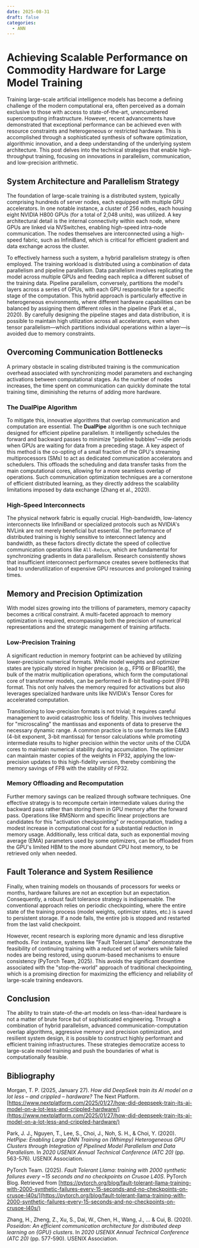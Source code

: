 ```yaml
---
date: 2025-08-31
draft: false
categories:
  - ANN
--- 
```


# Achieving Scalable Performance on Commodity Hardware for Large Model Training

Training large-scale artificial intelligence models has become a defining challenge of the modern computational era, often perceived as a domain exclusive to those with access to state-of-the-art, unencumbered supercomputing infrastructure. However, recent advancements have demonstrated that exceptional performance can be achieved even with resource constraints and heterogeneous or restricted hardware. This is accomplished through a sophisticated synthesis of software optimization, algorithmic innovation, and a deep understanding of the underlying system architecture. This post delves into the technical strategies that enable high-throughput training, focusing on innovations in parallelism, communication, and low-precision arithmetic.

<!-- more -->

## System Architecture and Parallelism Strategy

The foundation of large-scale training is a distributed system, typically comprising hundreds of server nodes, each equipped with multiple GPU accelerators. In one notable instance, a cluster of 256 nodes, each housing eight NVIDIA H800 GPUs (for a total of 2,048 units), was utilized. A key architectural detail is the internal connectivity within each node, where GPUs are linked via NVSwitches, enabling high-speed intra-node communication. The nodes themselves are interconnected using a high-speed fabric, such as InfiniBand, which is critical for efficient gradient and data exchange across the cluster.

To effectively harness such a system, a hybrid parallelism strategy is often employed. The training workload is distributed using a combination of data parallelism and pipeline parallelism. Data parallelism involves replicating the model across multiple GPUs and feeding each replica a different subset of the training data. Pipeline parallelism, conversely, partitions the model's layers across a series of GPUs, with each GPU responsible for a specific stage of the computation. This hybrid approach is particularly effective in heterogeneous environments, where different hardware capabilities can be balanced by assigning them different roles in the pipeline (Park et al., 2020). By carefully designing the pipeline stages and data distribution, it is possible to maintain high utilization across all accelerators, even when tensor parallelism—which partitions individual operations within a layer—is avoided due to memory constraints.

## Overcoming Communication Bottlenecks

A primary obstacle in scaling distributed training is the communication overhead associated with synchronizing model parameters and exchanging activations between computational stages. As the number of nodes increases, the time spent on communication can quickly dominate the total training time, diminishing the returns of adding more hardware.

### The DualPipe Algorithm

To mitigate this, innovative algorithms that overlap communication and computation are essential. The **DualPipe** algorithm is one such technique designed for efficient pipeline parallelism. It intelligently schedules the forward and backward passes to minimize "pipeline bubbles"—idle periods when GPUs are waiting for data from a preceding stage. A key aspect of this method is the co-opting of a small fraction of the GPU's streaming multiprocessors (SMs) to act as dedicated communication accelerators and schedulers. This offloads the scheduling and data transfer tasks from the main computational cores, allowing for a more seamless overlap of operations. Such communication optimization techniques are a cornerstone of efficient distributed learning, as they directly address the scalability limitations imposed by data exchange (Zhang et al., 2020).

### High-Speed Interconnects

The physical network fabric is equally crucial. High-bandwidth, low-latency interconnects like InfiniBand or specialized protocols such as NVIDIA's NVLink are not merely beneficial but essential. The performance of distributed training is highly sensitive to interconnect latency and bandwidth, as these factors directly dictate the speed of collective communication operations like `All-Reduce`, which are fundamental for synchronizing gradients in data parallelism. Research consistently shows that insufficient interconnect performance creates severe bottlenecks that lead to underutilization of expensive GPU resources and prolonged training times.

## Memory and Precision Optimization

With model sizes growing into the trillions of parameters, memory capacity becomes a critical constraint. A multi-faceted approach to memory optimization is required, encompassing both the precision of numerical representations and the strategic management of training artifacts.

### Low-Precision Training

A significant reduction in memory footprint can be achieved by utilizing lower-precision numerical formats. While model weights and optimizer states are typically stored in higher precision (e.g., FP16 or BFloat16), the bulk of the matrix multiplication operations, which form the computational core of transformer models, can be performed in 8-bit floating-point (FP8) format. This not only halves the memory required for activations but also leverages specialized hardware units like NVIDIA's Tensor Cores for accelerated computation.

Transitioning to low-precision formats is not trivial; it requires careful management to avoid catastrophic loss of fidelity. This involves techniques for "microscaling" the mantissas and exponents of data to preserve the necessary dynamic range. A common practice is to use formats like E4M3 (4-bit exponent, 3-bit mantissa) for tensor calculations while promoting intermediate results to higher precision within the vector units of the CUDA cores to maintain numerical stability during accumulation. The optimizer can maintain master copies of the weights in FP32, applying the low-precision updates to this high-fidelity version, thereby combining the memory savings of FP8 with the stability of FP32.

### Memory Offloading and Recomputation

Further memory savings can be realized through software techniques. One effective strategy is to recompute certain intermediate values during the backward pass rather than storing them in GPU memory after the forward pass. Operations like RMSNorm and specific linear projections are candidates for this "activation checkpointing" or recomputation, trading a modest increase in computational cost for a substantial reduction in memory usage. Additionally, less critical data, such as exponential moving average (EMA) parameters used by some optimizers, can be offloaded from the GPU's limited HBM to the more abundant CPU host memory, to be retrieved only when needed.

## Fault Tolerance and System Resilience

Finally, when training models on thousands of processors for weeks or months, hardware failures are not an exception but an expectation. Consequently, a robust fault tolerance strategy is indispensable. The conventional approach relies on periodic checkpointing, where the entire state of the training process (model weights, optimizer states, etc.) is saved to persistent storage. If a node fails, the entire job is stopped and restarted from the last valid checkpoint.

However, recent research is exploring more dynamic and less disruptive methods. For instance, systems like "Fault Tolerant Llama" demonstrate the feasibility of continuing training with a reduced set of workers while failed nodes are being restored, using quorum-based mechanisms to ensure consistency (PyTorch Team, 2025). This avoids the significant downtime associated with the "stop-the-world" approach of traditional checkpointing, which is a promising direction for maximizing the efficiency and reliability of large-scale training endeavors.

## Conclusion

The ability to train state-of-the-art models on less-than-ideal hardware is not a matter of brute force but of sophisticated engineering. Through a combination of hybrid parallelism, advanced communication-computation overlap algorithms, aggressive memory and precision optimization, and resilient system design, it is possible to construct highly performant and efficient training infrastructures. These strategies democratize access to large-scale model training and push the boundaries of what is computationally feasible.

## Bibliography

Morgan, T. P. (2025, January 27). *How did DeepSeek train its AI model on a lot less – and crippled – hardware?* The Next Platform. [https://www.nextplatform.com/2025/01/27/how-did-deepseek-train-its-ai-model-on-a-lot-less-and-crippled-hardware/](https://www.nextplatform.com/2025/01/27/how-did-deepseek-train-its-ai-model-on-a-lot-less-and-crippled-hardware/)

Park, J. J., Nguyen, T., Lee, S., Choi, J., Noh, S. H., & Choi, Y. (2020). *HetPipe: Enabling Large DNN Training on (Whimpy) Heterogeneous GPU Clusters through Integration of Pipelined Model Parallelism and Data Parallelism*. In *2020 USENIX Annual Technical Conference (ATC 20)* (pp. 563-576). USENIX Association.

PyTorch Team. (2025). *Fault Tolerant Llama: training with 2000 synthetic failures every ~15 seconds and no checkpoints on Crusoe L40S*. PyTorch Blog. Retrieved from [https://pytorch.org/blog/fault-tolerant-llama-training-with-2000-synthetic-failures-every-15-seconds-and-no-checkpoints-on-crusoe-l40s/](https://pytorch.org/blog/fault-tolerant-llama-training-with-2000-synthetic-failures-every-15-seconds-and-no-checkpoints-on-crusoe-l40s/)

Zhang, H., Zheng, Z., Xu, S., Dai, W., Chen, H., Wang, J., ... & Cui, B. (2020). *Poseidon: An efficient communication architecture for distributed deep learning on {GPU} clusters*. In *2020 USENIX Annual Technical Conference (ATC 20)* (pp. 577-590). USENIX Association. 
